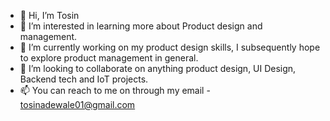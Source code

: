 - 👋 Hi, I’m Tosin
- 👀 I’m interested in learning more about Product design and management. 
- 🌱 I’m currently working on my product design skills, I subsequently hope to explore product management in general. 
- 💞️ I’m looking to collaborate on anything product design, UI Design, Backend tech and IoT projects. 
- 📫 You can reach to me on through my email - tosinadewale01@gmail.com 

<!---
Tosynn/Tosynn is a ✨ special ✨ repository because its `README.md` (this file) appears on your GitHub profile.
You can click the Preview link to take a look at your changes.
--->
